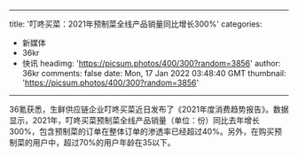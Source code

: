 
---
title: '叮咚买菜：2021年预制菜全线产品销量同比增长300%'
categories: 
 - 新媒体
 - 36kr
 - 快讯
headimg: 'https://picsum.photos/400/300?random=3856'
author: 36kr
comments: false
date: Mon, 17 Jan 2022 03:48:40 GMT
thumbnail: 'https://picsum.photos/400/300?random=3856'
---

<div>   
36氪获悉，生鲜供应链企业叮咚买菜近日发布了《2021年度消费趋势报告》。数据显示，2021年，叮咚买菜预制菜全线产品销量（单位：份）同比去年增长300%，包含预制菜的订单在整体订单的渗透率已经超过40%。另外，在购买预制菜的用户中，超过70%的用户年龄在35以下。  
</div>
            